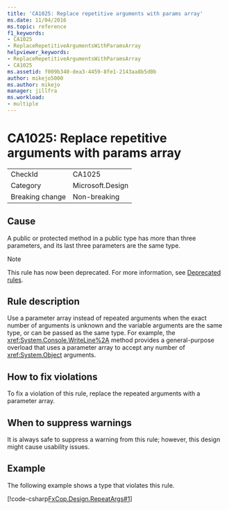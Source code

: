 ```yaml
---
title: 'CA1025: Replace repetitive arguments with params array'
ms.date: 11/04/2016
ms.topic: reference
f1_keywords:
- CA1025
- ReplaceRepetitiveArgumentsWithParamsArray
helpviewer_keywords:
- ReplaceRepetitiveArgumentsWithParamsArray
- CA1025
ms.assetid: f009b340-dea3-4459-8fe1-2143aa8b5d0b
author: mikejo5000
ms.author: mikejo
manager: jillfra
ms.workload:
- multiple
---
```

# CA1025: Replace repetitive arguments with params array

|||
|-|-|
|CheckId|CA1025|
|Category|Microsoft.Design|
|Breaking change|Non-breaking|

## Cause
A public or protected method in a public type has more than three parameters, and its last three parameters are the same type.

> [!NOTE]
> This rule has now been deprecated. For more information, see [Deprecated rules](fxcop-rule-port-status.md#deprecated-rules).

## Rule description
Use a parameter array instead of repeated arguments when the exact number of arguments is unknown and the variable arguments are the same type, or can be passed as the same type. For example, the <xref:System.Console.WriteLine%2A> method provides a general-purpose overload that uses a parameter array to accept any number of <xref:System.Object> arguments.

## How to fix violations
To fix a violation of this rule, replace the repeated arguments with a parameter array.

## When to suppress warnings
It is always safe to suppress a warning from this rule; however, this design might cause usability issues.

## Example
The following example shows a type that violates this rule.

[!code-csharp[FxCop.Design.RepeatArgs#1](../code-quality/codesnippet/CSharp/ca1025-replace-repetitive-arguments-with-params-array_1.cs)]
